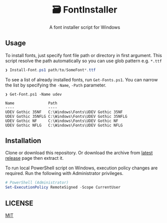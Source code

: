 <div align="center">

# 🗃️ FontInstaller

</div>

<div align="center">

A font installer script for Windows

</div>

## Usage

To install fonts, just specify font file path or directory in first argument.
This script resolve the path automatically so you can use glob pattern e.g. `*.ttf`

```powershell
❯ Install-Font.ps1 path/to/SomeFont*.ttf
```

To see a list of already installed fonts, run `Get-Fonts.ps1`.
You can narrow the list by specifying the `-Name`, `-Path` parameter.

```
❯ Get-Font.ps1 -Name udev

Name               Path
----               ----
UDEV Gothic 35NF   C:\Windows\Fonts\UDEV Gothic 35NF
UDEV Gothic 35NFLG C:\Windows\Fonts\UDEV Gothic 35NFLG
UDEV Gothic NF     C:\Windows\Fonts\UDEV Gothic NF
UDEV Gothic NFLG   C:\Windows\Fonts\UDEV Gothic NFLG
```

## Installation

Clone or download this repository. Or download the archive from [latest release](https://github.com/sheepla/FontInstaller/releases/latest) page then extract it.

To run local PowerShell script on Windows, execution policy changes are required.
Run the following with Administrator privileges.

```powershell
# PowerShell (Administrator)
Set-ExecutionPolicy RemoteSigned -Scope CurrentUser
```

## LICENSE

[MIT](./LICENSE)
